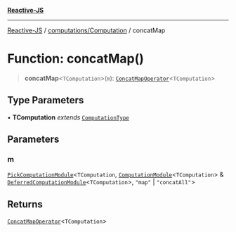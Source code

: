 [**Reactive-JS**](../../../README.md)

***

[Reactive-JS](../../../README.md) / [computations/Computation](../README.md) / concatMap

# Function: concatMap()

> **concatMap**\<`TComputation`\>(`m`): [`ConcatMapOperator`](../interfaces/ConcatMapOperator.md)\<`TComputation`\>

## Type Parameters

• **TComputation** *extends* [`ComputationType`](../../type-aliases/ComputationType.md)

## Parameters

### m

[`PickComputationModule`](../../type-aliases/PickComputationModule.md)\<`TComputation`, [`ComputationModule`](../../interfaces/ComputationModule.md)\<`TComputation`\> & [`DeferredComputationModule`](../../interfaces/DeferredComputationModule.md)\<`TComputation`\>, `"map"` \| `"concatAll"`\>

## Returns

[`ConcatMapOperator`](../interfaces/ConcatMapOperator.md)\<`TComputation`\>
